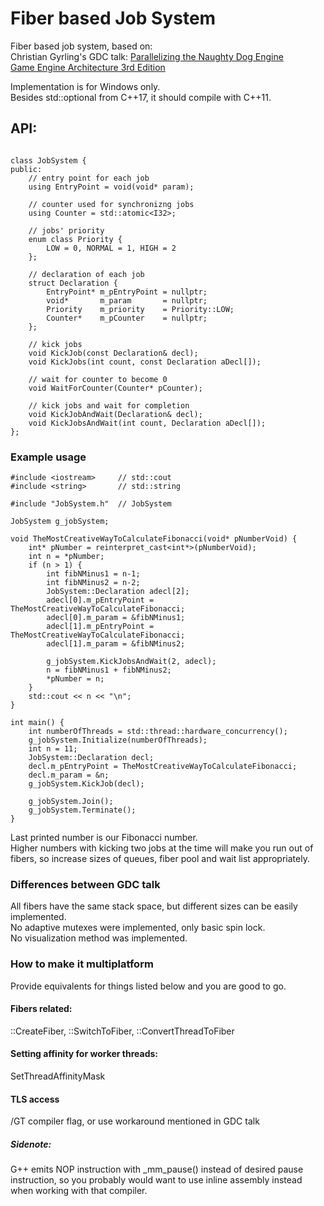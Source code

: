 # Fiber based Job System

Fiber based job system, based on:  
Christian Gyrling's GDC talk: [Parallelizing the Naughty Dog Engine](https://www.gdcvault.com/play/1022186/Parallelizing-the-Naughty-Dog-Engine)  
[Game Engine Architecture 3rd Edition](https://www.gameenginebook.com/)

Implementation is for Windows only.  
Besides std::optional from C++17, it should compile with C++11.


## API:
```

class JobSystem {
public:
	// entry point for each job
	using EntryPoint = void(void* param);

	// counter used for synchronizng jobs
	using Counter = std::atomic<I32>;

	// jobs' priority
	enum class Priority {
		LOW = 0, NORMAL = 1, HIGH = 2
	};

	// declaration of each job
	struct Declaration {
		EntryPoint* m_pEntryPoint = nullptr;
		void*		m_param		  = nullptr;
		Priority	m_priority	  = Priority::LOW;
		Counter*	m_pCounter    = nullptr;
	};

	// kick jobs
	void KickJob(const Declaration& decl);
	void KickJobs(int count, const Declaration aDecl[]);
	
	// wait for counter to become 0
	void WaitForCounter(Counter* pCounter);

	// kick jobs and wait for completion
	void KickJobAndWait(Declaration& decl);
	void KickJobsAndWait(int count, Declaration aDecl[]);
};

```

### Example usage
```
#include <iostream>		// std::cout
#include <string>		// std::string

#include "JobSystem.h"	// JobSystem

JobSystem g_jobSystem;

void TheMostCreativeWayToCalculateFibonacci(void* pNumberVoid) {
	int* pNumber = reinterpret_cast<int*>(pNumberVoid);
	int n = *pNumber;
	if (n > 1) {
		int fibNMinus1 = n-1;
		int fibNMinus2 = n-2;
		JobSystem::Declaration adecl[2];
		adecl[0].m_pEntryPoint = TheMostCreativeWayToCalculateFibonacci;
		adecl[0].m_param = &fibNMinus1;
		adecl[1].m_pEntryPoint = TheMostCreativeWayToCalculateFibonacci;
		adecl[1].m_param = &fibNMinus2;

		g_jobSystem.KickJobsAndWait(2, adecl);
		n = fibNMinus1 + fibNMinus2;
		*pNumber = n;
	}
	std::cout << n << "\n";
}

int main() {
	int numberOfThreads = std::thread::hardware_concurrency();
	g_jobSystem.Initialize(numberOfThreads);
	int n = 11;
	JobSystem::Declaration decl;
	decl.m_pEntryPoint = TheMostCreativeWayToCalculateFibonacci;
	decl.m_param = &n;
	g_jobSystem.KickJob(decl);

	g_jobSystem.Join();
	g_jobSystem.Terminate();
}

```
Last printed number is our Fibonacci number.  
Higher numbers with kicking two jobs at the time will make you run out of fibers, so increase sizes of queues, fiber pool and wait list appropriately.

### Differences between GDC talk
All fibers have the same stack space, but different sizes can be easily implemented.  
No adaptive mutexes were implemented, only basic spin lock.  
No visualization method was implemented.

### How to make it multiplatform
Provide equivalents for things listed below and you are good to go.
#### Fibers related:  
::CreateFiber, ::SwitchToFiber, ::ConvertThreadToFiber
#### Setting affinity for worker threads:  
SetThreadAffinityMask  
#### TLS access
/GT compiler flag, or use workaround mentioned in GDC talk
##### Sidenote:  
G++ emits NOP instruction with _mm_pause() instead of desired pause instruction, so you probably would want to use inline assembly instead when working with that compiler.